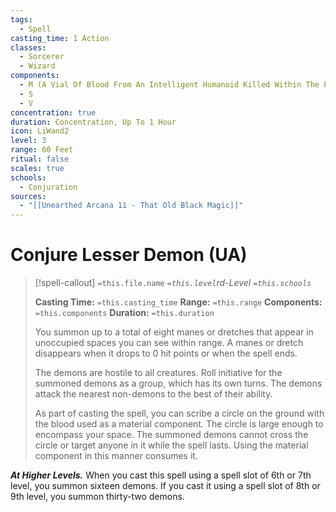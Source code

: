 ```yaml
---
tags:
  - Spell
casting_time: 1 Action
classes:
  - Sorcerer
  - Wizard
components:
  - M (A Vial Of Blood From An Intelligent Humanoid Killed Within The Past 24 Hours)
  - S
  - V
concentration: true
duration: Concentration, Up To 1 Hour
icon: LiWand2
level: 3
range: 60 Feet
ritual: false
scales: true
schools:
  - Conjuration
sources:
  - "[[Unearthed Arcana 11 - That Old Black Magic]]"
---
```


# Conjure Lesser Demon (UA)

>[!spell-callout] `=this.file.name`
>*`=this.level`rd-Level `=this.schools`*
>
>**Casting Time:** `=this.casting_time`
>**Range:** `=this.range`
>**Components:** `=this.components`
>**Duration:** `=this.duration`
>
>You summon up to a total of eight manes or dretches that appear in unoccupied spaces you can see within range. A manes or dretch disappears when it drops to 0 hit points or when the spell ends.
>
>The demons are hostile to all creatures. Roll initiative for the summoned demons as a group, which has its own turns. The demons attack the nearest non-demons to the best of their ability.
>
>As part of casting the spell, you can scribe a circle on the ground with the blood used as a material component. The circle is large enough to encompass your space. The summoned demons cannot cross the circle or target anyone in it while the spell lasts. Using the material component in this manner consumes it.
>
>
***At Higher Levels.*** When you cast this spell using a spell slot of 6th or 7th level, you summon sixteen demons. If you cast it using a spell slot of 8th or 9th level, you summon thirty-two demons.
